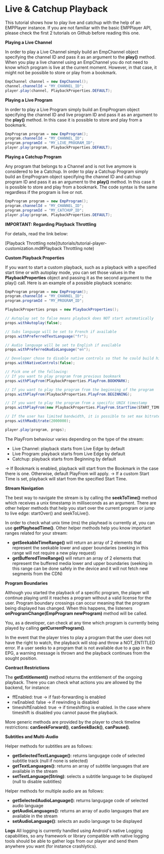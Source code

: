 # Live & Catchup Playback

This tutorial shows how to play live and catchup with the help of an EMPPlayer instance.
If you are not familiar with the basic EMPPlayer API, please check the first 2 tutorials on Github before reading this one.


**Playing a Live Channel**

In order to play a Live Channel simply build an EmpChannel object specifying the channel ID and pass it as an argument to the **play()** method. When you play a live channel using an EmpChannel you do not need to know which program is live at the current moment. However, in that case, it might not be possible to store or play from a bookmark.
  
```java
EmpChannel channel = new EmpChannel();
channel.channelId = "MY_CHANNEL_ID";
player.play(channel, PlaybackProperties.DEFAULT);
```

**Playing a Live Program**

In order to play a Live Program simply build an EmpProgram object specifying the channel ID and live program ID and pass it as an argument to the **play()** method. In this case it is possible to store and play from a bookmark.

```java
EmpProgram program = new EmpProgram();
program.channelId = "MY_CHANNEL_ID";
program.programId = "MY_LIVE_PROGRAM_ID";
player.play(program, PlaybackProperties.DEFAULT);
```

**Playing a Catchup Program**

Any program that belongs to a Channel and is not live anymore is considered to be a Catchup.
In order to play a Catchup Program simply build an EmpProgram object specifying the channel ID and catchup program ID and pass it as an argument to the **play()** method. In this case it is possible to store and play from a bookmark. The code syntax is the same regardless if the program is live or not.

```java
EmpProgram program = new EmpProgram();
program.channelId = "MY_CHANNEL_ID";
program.programId = "MY_CATCHUP_ID";
player.play(program, PlaybackProperties.DEFAULT);
```

**IMPORTANT: Regarding Playback Throttling**

For details, read the link below:

[Playback Throttling note](tutorials/tutorial-player-customization.md#Playback Throttling note)


**Custom Playback Properties**

If you want to start a custom playback, such as a playback with a specified start time or with autoplay mode, you can set those values in the **PlaybackProperties** object and passing it as the second argument to the play() call.
Here is an example of a possible playback scenario:

```java
EmpProgram program = new EmpProgram();
program.channelId = "MY_CHANNEL_ID";
program.programId = "MY_PROGRAM_ID";

PlaybackProperties props = new PlaybackProperties();

// Autoplay set to false means playback does NOT start automatically
props.withAutoplay(false);

// Subs language will be set to French if available
props.withPreferredTextLanguage("fr");

// Audio language will be set to English if available
props.withPreferredAudioLanguage("en");

// Developer chose to disable native controls so that he could build his own UI controls
props.withNativeControls(false);

// Pick one of the following:
// If you want to play program from previous bookmark
props.withPlayFrom(PlaybackProperties.PlayFrom.BOOKMARK);

// If you want to play the program from the beginning of the program
props.withPlayFrom(PlaybackProperties.PlayFrom.BEGINNING);

// If you want to play the program from a specific UNIX timestamp
props.withPlayFrom(new PlaybackProperties.PlayFrom.StartTime(START_TIME_UNIX_TIME_IN_MILISECONDS));

// If the user has limited bandwidth, it is possible to set max bitrate before playback in order to save network resources 
props.withMaxBitrate(2000000);

player.play(program, props);
```

The PlayFrom behaviour varies depending on the type of the stream:
- Live Channel: playback starts from Live Edge by default
- Live Program: playback starts from Live Edge by default
- Catchup: playback starts from Beginning by default

-> If Bookmark is enabled, playback will start from the Bookmark in the case there is one. Otherwise, default PlayFrom will apply.
-> If a custom Start Time is set, playback will start from the specified Start Time.

**Stream Navigation**

The best way to navigate the stream is by calling the **seekToTime()** method which receives a unix timestamp in milliseconds as an argument.
There are other helper methods that help you start over the current program or jump to live edge: startOver() and seekToLive().

In order to check what unix time (ms) the playhead is currently at, you can use **getPlayheadTime()**.
Other helper methods help you know important ranges related for your stream:
- **getSeekableTimeRange()** will return an array of 2 elements that represent the seekable lower and upper boundaries (seeking in this range will not require a new play request)
- **getBufferedTimeRange()** will return an array of 2 elements that represent the buffered media lower and upper boundaries (seeking in this range can be done safely in the device and it will not fetch new segments from the CDN)

**Program Boundaries**

Although you started the playback of a specific program, the player will continue playing until it reaches a program without a valid license for the user.
Program boundary crossings can occur meaning that the program being displayed has changed. When this happens, the listeners **onProgramChange(EmpProgram newProgram)** method will be called.

You, as a developer, can check at any time which program is currently being played by calling **getCurrentProgram()**.

In the event that the player tries to play a program that the user does not have the right to watch, the playback will stop and throw a NOT_ENTITLED error.
If a user seeks to a program that is not available due to a gap in the EPG, a warning message is thrown and the playback continues from the sought position. 

**Contract Restrictions**

The **getEntitlement()** method returns the entitlement of the ongoing playback. There you can check what actions you are allowed by the backend, for instance:
- ffEnabled: true -> if fast-forwarding is enabled
- rwEnabled: false -> if rewinding is disabled
- timeshiftEnabled: true -> if timeshifting is enabled. In the case where timeshift is disabled you cannot pause the playback.

More generic methods are provided by the player to check timeline restrictions: **canSeekForward()**, **canSeekBack()**, **canPause()**.

**Subtitles and Multi-Audio**

Helper methods for subtitles are as follows:
- **getSelectedTextLanguage()**: returns langugage code of selected subtitle track (null if none is selected)
- **getTextLanguages()**: returns an array of subtitle languages that are available in the stream
- **setTextLanguage(String)**: selects a subtitle language to be displayed (null to disable subtitles)
 
 Helper methods for multiple audio are as follows:
- **getSelectedAudioLanguage()**: returns langugage code of selected audio language
- **getAudioLanguages()**: returns an array of audio languages that are available in the stream
- **setAudioLanguage()**: selects an audio language to be displayed

**Logs**
All logging is currently handled using Android's native Logging capabilities, so any framework or library compatible with native logging tools should be able to gather logs from our player and send them anywhere you want (for instance crashlytics).


